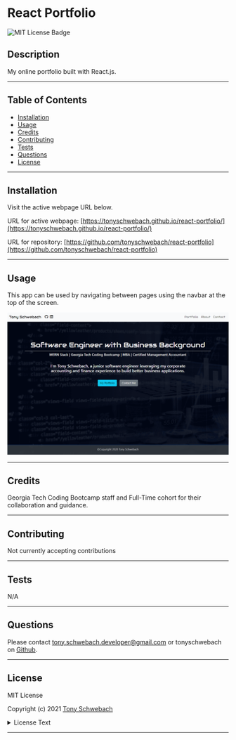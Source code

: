 # React Portfolio
![MIT License Badge](https://img.shields.io/apm/l/vim-mode)

## Description

My online portfolio built with React.js.

---

## Table of Contents

- [Installation](#installation)
- [Usage](#usage)
- [Credits](#credits)
- [Contributing](#contributing)
- [Tests](#tests)
- [Questions](#questions)
- [License](#license)

---

## Installation

Visit the active webpage URL below. 

URL for active webpage: [https://tonyschwebach.github.io/react-portfolio/](https://tonyschwebach.github.io/react-portfolio/)

URL for repository: [https://github.com/tonyschwebach/react-portfolio](https://github.com/tonyschwebach/react-portfolio)

---

## Usage

This app can be used by navigating between pages using the navbar at the top of the screen.


![app image](/src/assets/img/react_portfolio.png)



---

## Credits

Georgia Tech Coding Bootcamp staff and Full-Time cohort for their collaboration and guidance.

---

## Contributing

Not currently accepting contributions

---

## Tests

N/A

---

## Questions

Please contact [tony.schwebach.developer@gmail.com](mailto:tony.schwebach.developer@gmail.com) or tonyschwebach on [Github](https://github.com/tonyschwebach/).

---

## License

MIT License

Copyright (c) 2021 [Tony Schwebach](https://github.com/tonyschwebach/)

<details>
  <summary>
    License Text
  </summary>

```

Permission is hereby granted, free of charge, to any person obtaining a copy
of this software and associated documentation files (the "Software"), to deal
in the Software without restriction, including without limitation the rights
to use, copy, modify, merge, publish, distribute, sublicense, and/or sell
copies of the Software, and to permit persons to whom the Software is
furnished to do so, subject to the following conditions:

The above copyright notice and this permission notice shall be included in all
copies or substantial portions of the Software.

THE SOFTWARE IS PROVIDED "AS IS", WITHOUT WARRANTY OF ANY KIND, EXPRESS OR
IMPLIED, INCLUDING BUT NOT LIMITED TO THE WARRANTIES OF MERCHANTABILITY,
FITNESS FOR A PARTICULAR PURPOSE AND NONINFRINGEMENT. IN NO EVENT SHALL THE
AUTHORS OR COPYRIGHT HOLDERS BE LIABLE FOR ANY CLAIM, DAMAGES OR OTHER
LIABILITY, WHETHER IN AN ACTION OF CONTRACT, TORT OR OTHERWISE, ARISING FROM,
OUT OF OR IN CONNECTION WITH THE SOFTWARE OR THE USE OR OTHER DEALINGS IN THE
SOFTWARE.

```

</details>

---
